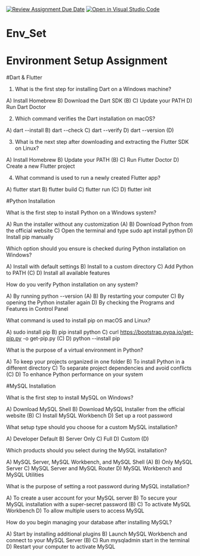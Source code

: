 [![Review Assignment Due Date](https://classroom.github.com/assets/deadline-readme-button-22041afd0340ce965d47ae6ef1cefeee28c7c493a6346c4f15d667ab976d596c.svg)](https://classroom.github.com/a/vnsr1XuU)
[![Open in Visual Studio Code](https://classroom.github.com/assets/open-in-vscode-2e0aaae1b6195c2367325f4f02e2d04e9abb55f0b24a779b69b11b9e10269abc.svg)](https://classroom.github.com/online_ide?assignment_repo_id=16203686&assignment_repo_type=AssignmentRepo)
# Env_Set

# Environment Setup Assignment

#Dart & Flutter

1. What is the first step for installing Dart on a Windows machine?

A) Install Homebrew
B) Download the Dart SDK (B)
C) Update your PATH
D) Run Dart Doctor


2. Which command verifies the Dart installation on macOS?

A) dart --install
B) dart --check
C) dart --verify
D) dart --version (D)


3. What is the next step after downloading and extracting the Flutter SDK on Linux?

A) Install Homebrew
B) Update your PATH (B)
C) Run Flutter Doctor
D) Create a new Flutter project


4. What command is used to run a newly created Flutter app?

A) flutter start
B) flutter build
C) flutter run (C)
D) flutter init


#Python Installation

What is the first step to install Python on a Windows system?

A) Run the installer without any customization (A)
B) Download Python from the official website
C) Open the terminal and type sudo apt install python
D) Install pip manually

Which option should you ensure is checked during Python installation on Windows?

A) Install with default settings
B) Install to a custom directory
C) Add Python to PATH (C)
D) Install all available features

How do you verify Python installation on any system?

A) By running python --version (A)
B) By restarting your computer
C) By opening the Python installer again
D) By checking the Programs and Features in Control Panel

What command is used to install pip on macOS and Linux?

A) sudo install pip 
B) pip install python
C) curl https://bootstrap.pypa.io/get-pip.py -o get-pip.py (C)
D) python --install pip

What is the purpose of a virtual environment in Python?

A) To keep your projects organized in one folder
B) To install Python in a different directory
C) To separate project dependencies and avoid conflicts (C)
D) To enhance Python performance on your system

#MySQL Installation

What is the first step to install MySQL on Windows?

A) Download MySQL Shell
B) Download MySQL Installer from the official website (B)
C) Install MySQL Workbench
D) Set up a root password

What setup type should you choose for a custom MySQL installation?

A) Developer Default
B) Server Only
C) Full
D) Custom (D)

Which products should you select during the MySQL installation?

A) MySQL Server, MySQL Workbench, and MySQL Shell (A)
B) Only MySQL Server
C) MySQL Server and MySQL Router
D) MySQL Workbench and MySQL Utilities

What is the purpose of setting a root password during MySQL installation?

A) To create a user account for your MySQL server
B) To secure your MySQL installation with a super-secret password (B)
C) To activate MySQL Workbench
D) To allow multiple users to access MySQL

How do you begin managing your database after installing MySQL?

A) Start by installing additional plugins
B) Launch MySQL Workbench and connect to your MySQL Server (B)
C) Run mysqladmin start in the terminal
D) Restart your computer to activate MySQL
